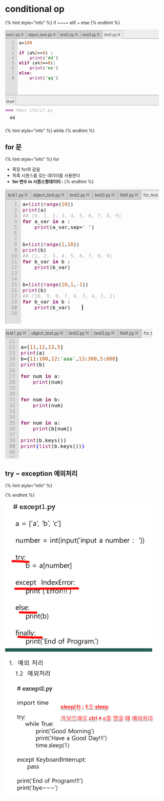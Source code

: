 # conditional op

{% hint style="info" %}
if  ~~~~ elif  ~  else
{% endhint %}

![](../../.gitbook/assets/image%20%2812%29.png)

{% hint style="info" %}
while 
{% endhint %}

## for 문

{% hint style="info" %}
for 

* 확장 for와 같음
* 목록 시퀀스를 갖는 데이터를 사용한다
* **for  변수  in 시퀀스형데이터 :**
{% endhint %}

![](../../.gitbook/assets/image%20%2811%29.png)

![](../../.gitbook/assets/image%20%2815%29.png)

## try ~ exception  예외처리 

{% hint style="info" %}

{% endhint %}

![](../../.gitbook/assets/image%20%285%29.png)

![](../../.gitbook/assets/image.png)



